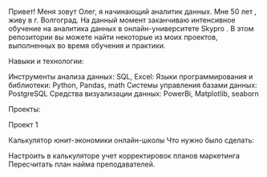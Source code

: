 Привет! 
Меня зовут Олег, я начинающий аналитик данных. Мне 50 лет , живу в г. Волгоград. На данный момент заканчиваю интенсивное обучение на аналитика данных в онлайн-университете Skypro  . В этом репозитории вы можете найти некоторые из моих проектов, выполненных во время обучения и практики.

Навыки и технологии:

Инструменты анализа данных: SQL, Excel:
Языки программирования и библиотеки: Python, Pandas, math
Системы управления базами данных: PostgreSQL
Средства визуализации данных: PowerBi, Matplotlib, seaborn

Проекты:

Проект 1

Калькулятор юнит-экономики онлайн-школы
Что нужно было сделать:

Настроить в калькуляторе учет корректировок планов маркетинга
Пересчитать план найма преподавателей.
